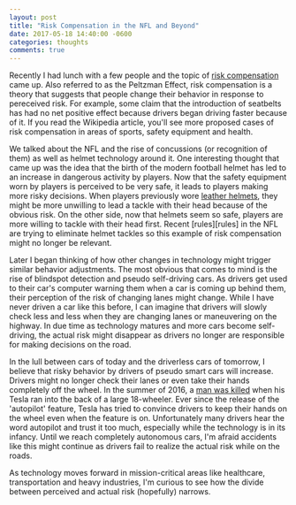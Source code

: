 ```yaml
---
layout: post
title: "Risk Compensation in the NFL and Beyond"
date: 2017-05-18 14:40:00 -0600
categories: thoughts
comments: true
---
```


Recently I had lunch with a few people and the topic of [risk compensation][compensation] came
up. Also referred to as the Peltzman Effect, risk compensation is a theory that
suggests that people change their behavior in response to pereceived risk. For
example, some claim that the introduction of seatbelts has had no net positive
effect because drivers began driving faster because of it. If you read the
Wikipedia article, you'll see more proposed cases of risk compensation in areas
of sports, safety equipment and health.

We talked about the NFL and the rise of concussions (or recognition of them)
as well as helmet technology around it. One interesting thought that came up
was the idea that the birth of the modern football helmet has led to an
increase in dangerous activity by players. Now that the safety equipment worn
by players is perceived to be very safe, it leads to players making more risky
decisions. When players previously wore [leather helmets][leather], they might
be more unwilling to lead a tackle with their head because of the obvious risk.
On the other side, now that helmets seem so safe, players are more willing to
tackle with their head first. Recent [rules][rules] in the NFL are trying to
eliminate helmet tackles so this example of risk compensation might no longer
be relevant.

Later I began thinking of how other changes in technology might trigger similar
behavior adjustments. The most obvious that comes to mind is the rise of
blindspot detection and pseudo self-driving cars. As drivers get used to their
car's computer warning them when a car is coming up behind them, their
perception of the risk of changing lanes might change. While I have never
driven a car like this before, I can imagine that drivers will slowly check
less and less when they are changing lanes or maneuvering on the highway. In
due time as technology matures and more cars become self-driving, the
actual risk might disappear as drivers no longer are responsible for making
decisions on the road.

In the lull between cars of today and the driverless cars of tomorrow,
I believe that risky behavior by drivers of pseudo smart cars will increase.
Drivers might no longer check their lanes or even take their hands completely
off the wheel. In the summer of 2016, a [man was killed][killed] when his Tesla
ran into the back of a large 18-wheeler. Ever since the release of the
'autopilot' feature, Tesla has tried to convince drivers to keep their hands on
the wheel even when the feature is on. Unfortunately many drivers hear the word
autopilot and trust it too much, especially while the technology is in its
infancy. Until we reach completely autonomous cars, I'm afraid accidents like
this might continue as drivers fail to realize the actual risk while on the
roads.

As technology moves forward in mission-critical areas like healthcare,
transportation and heavy industries, I'm curious to see how the divide between
perceived and actual risk (hopefully) narrows.

[killed]: https://www.theguardian.com/technology/2016/jun/30/tesla-autopilot-death-self-driving-car-elon-musk
[leather]: https://en.wikipedia.org/wiki/Football_helmet#Early_years
[compensation]: https://en.wikipedia.org/wiki/Risk_compensation
